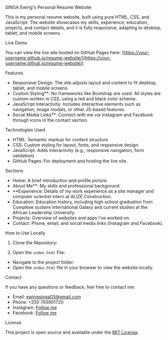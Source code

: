 SINGA Ewing's Personal Resume Website

This is my personal resume website, built using pure HTML, CSS, and JavaScript. The website showcases my skills, experience, education, projects, and contact details, and it is fully responsive, adapting to desktop, tablet, and mobile screens. 

Live Demo

You can view the live site hosted on GitHub Pages here: [https://your-username.github.io/resume-website/](https://your-username.github.io/resume-website/)

Features

- Responsive Design: The site adjusts layout and content to fit desktop, tablet, and mobile screens.
- Custom Styling**: No frameworks like Bootstrap are used. All styles are custom-written in CSS, using a red and black color scheme.
- JavaScript Interactivity: Includes interactive elements such as navigation, image modals, or other JS-based features.
- Social Media Links**: Connect with me via Instagram and Facebook through icons in the contact section.

Technologies Used

- HTML: Semantic markup for content structure.
- CSS: Custom styling for layout, fonts, and responsive design.
- JavaScript: Adds interactivity (e.g., responsive navigation, form validation).
- GitHub Pages: For deployment and hosting the live site.

Sections

- Home: A brief introduction and profile picture.
- About Me**: My skills and professional background.
- **Experience: Details of my work experience as a site manager and computer scientist intern at ALIZE Construction.
- Education: Education history, including high school graduation from Complexe scolaire international Galaxy and current studies at the African Leadership University.
- Projects: Overview of websites and apps I’ve worked on.
- Contact: Phone, email, and social media links (Instagram and Facebook).

How to Use Locally

1. Clone the Repository:

2. Open the `index.html` File:
- Navigate to the project folder.
- Open the `index.html` file in your browser to view the website locally.

Contact

If you have any questions or feedback, feel free to contact me:

- Email: [ewingsinga03@gmail.com](mailto:ewingsinga03@gmail.com)
- Phone: +250 793901720
- Instagram: [Follow me](https://www.instagram.com/ewing_kelyan/)
- Facebook: [Follow me](https://www.facebook.com/Ewingkelyan.singa?locale=fr_FR)

License

This project is open source and available under the [MIT License](LICENSE).
